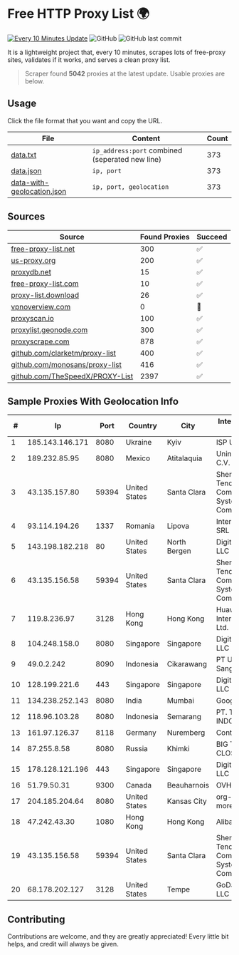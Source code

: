
# Free HTTP Proxy List 🌍

[![Every 10 Minutes Update](https://github.com/mertguvencli/http-proxy-list/actions/workflows/main.yml/badge.svg?branch=main)](https://github.com/mertguvencli/http-proxy-list/actions/workflows/main.yml)
![GitHub](https://img.shields.io/github/license/mertguvencli/http-proxy-list)
![GitHub last commit](https://img.shields.io/github/last-commit/mertguvencli/http-proxy-list)

It is a lightweight project that, every 10 minutes, scrapes lots of free-proxy sites, validates if it works, and serves a clean proxy list.


> Scraper found **5042** proxies at the latest update. Usable proxies are below.

## Usage

Click the file format that you want and copy the URL.


|File|Content|Count|
|----|-------|-----|
|[data.txt](https://raw.githubusercontent.com/mertguvencli/http-proxy-list/main/proxy-list/data.txt)|`ip_address:port` combined (seperated new line)|373|
|[data.json](https://raw.githubusercontent.com/mertguvencli/http-proxy-list/main/proxy-list/data.json)|`ip, port`|373|
|[data-with-geolocation.json](https://raw.githubusercontent.com/mertguvencli/http-proxy-list/main/proxy-list/data-with-geolocation.json)|`ip, port, geolocation`|373|

## Sources

|Source|Found Proxies|Succeed|
|------|-------------|-------|
|[free-proxy-list.net](https://free-proxy-list.net)|300|✅|
|[us-proxy.org](https://www.us-proxy.org)|200|✅|
|[proxydb.net](http://proxydb.net)|15|✅|
|[free-proxy-list.com](https://free-proxy-list.com/?page=&port=&type%5B%5D=http&type%5B%5D=https&up_time=0&search=Search)|10|✅|
|[proxy-list.download](https://www.proxy-list.download/HTTP)|26|✅|
|[vpnoverview.com](https://vpnoverview.com/privacy/anonymous-browsing/free-proxy-servers)|0|🚫|
|[proxyscan.io](https://www.proxyscan.io)|100|✅|
|[proxylist.geonode.com](https://proxylist.geonode.com/api/proxy-list?limit=300&page=1&sort_by=lastChecked&sort_type=desc&protocols=http,https)|300|✅|
|[proxyscrape.com](https://api.proxyscrape.com/v2/?request=displayproxies&protocol=http&timeout=10000&country=all&ssl=all&anonymity=all)|878|✅|
|[github.com/clarketm/proxy-list](https://raw.githubusercontent.com/clarketm/proxy-list/master/proxy-list-raw.txt)|400|✅|
|[github.com/monosans/proxy-list](https://raw.githubusercontent.com/monosans/proxy-list/main/proxies/http.txt)|416|✅|
|[github.com/TheSpeedX/PROXY-List](https://raw.githubusercontent.com/TheSpeedX/PROXY-List/master/http.txt)|2397|✅|


## Sample Proxies With Geolocation Info

|#|Ip|Port|Country|City|Internet Service Provider|
|-|--|----|-------|----|-------------------------|
|1|185.143.146.171|8080|Ukraine|Kyiv|ISP UTELS|
|2|189.232.85.95|8080|Mexico|Atitalaquia|Uninet S.A. de C.V.|
|3|43.135.157.80|59394|United States|Santa Clara|Shenzhen Tencent Computer Systems Company Limited|
|4|93.114.194.26|1337|Romania|Lipova|Interkvm Host SRL|
|5|143.198.182.218|80|United States|North Bergen|DigitalOcean, LLC|
|6|43.135.156.58|59394|United States|Santa Clara|Shenzhen Tencent Computer Systems Company Limited|
|7|119.8.236.97|3128|Hong Kong|Hong Kong|Huawei International Pte. Ltd.|
|8|104.248.158.0|8080|Singapore|Singapore|DigitalOcean, LLC|
|9|49.0.2.242|8090|Indonesia|Cikarawang|PT Usaha Adi Sanggoro|
|10|128.199.221.6|443|Singapore|Singapore|DigitalOcean, LLC|
|11|134.238.252.143|8080|India|Mumbai|Google LLC|
|12|118.96.103.28|8080|Indonesia|Semarang|PT. TELKOM INDONESIA|
|13|161.97.126.37|8118|Germany|Nuremberg|Contabo GmbH|
|14|87.255.8.58|8080|Russia|Khimki|BIG TELECOM CLOSED JSC|
|15|178.128.121.196|443|Singapore|Singapore|DigitalOcean, LLC|
|16|51.79.50.31|9300|Canada|Beauharnois|OVH SAS|
|17|204.185.204.64|8080|United States|Kansas City|org-morenet.more.net|
|18|47.242.43.30|1080|Hong Kong|Hong Kong|Alibaba.com LLC|
|19|43.135.156.58|59394|United States|Santa Clara|Shenzhen Tencent Computer Systems Company Limited|
|20|68.178.202.127|3128|United States|Tempe|GoDaddy.com, LLC|



## Contributing

Contributions are welcome, and they are greatly appreciated! Every
little bit helps, and credit will always be given.

